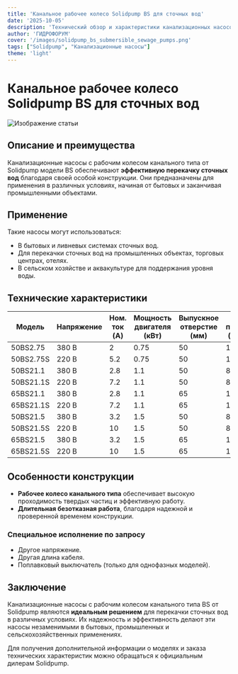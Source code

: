 ```yaml
---
title: 'Канальное рабочее колесо Solidpump BS для сточных вод'
date: '2025-10-05'
description: 'Технический обзор и характеристики канализационных насосов с рабочим колесом канального типа BS от Solidpump.'
author: 'ГИДРОФОРУМ'
cover: '/images/solidpump_bs_submersible_sewage_pumps.png'
tags: ["Solidpump", "Канализационные насосы"]
theme: 'light'
---
```


# Канальное рабочее колесо Solidpump BS для сточных вод

![Изображение статьи](/images/solidpump_bs_submersible_sewage_pumps.png)

## Описание и преимущества

Канализационные насосы с рабочим колесом канального типа от Solidpump модели BS обеспечивают **эффективную перекачку сточных вод** благодаря своей особой конструкции. Они предназначены для применения в различных условиях, начиная от бытовых и заканчивая промышленными объектами.

## Применение

Такие насосы могут использоваться:

- В бытовых и ливневых системах сточных вод.
- Для перекачки сточных вод на промышленных объектах, торговых центрах, отелях.
- В сельском хозяйстве и аквакультуре для поддержания уровня воды.

## Технические характеристики

| Модель | Напряжение | Ном. ток (A) | Мощность двигателя (кВт) | Выпускное отверстие (мм) | Ном. подача (м³/ч) | Ном. напор (м) | Макс. подача (м³/ч) | Макс. напор (м) | Свободный проход (мм) | Кабель (м) |
|--------|------------|--------------|--------------------------|--------------------------|--------------------|---------------|--------------------|-----------------|---------------------|-------------|
| 50BS2.75 | 380 В      | 2            | 0.75                     | 50                       | 10                 | 10            | 26                 | 12              | 25                  | 4G1.0       |
| 50BS2.75S | 220 В     | 5.2          | 0.75                     | 50                       | 10                 | 10            | 26                 | 12              | 25                  | 3G1.0       |
| 50BS21.1 | 380 В      | 2.8          | 1.1                      | 50                       | 8                  | 15            | 29                 | 18              | 20                  | 4G1.0       |
| 50BS21.1S | 220 В     | 7.2          | 1.1                      | 50                       | 8                  | 15            | 29                 | 18              | 20                  | 3G1.0       |
| 65BS21.1 | 380 В      | 2.8          | 1.1                      | 65                       | 15                 | 10            | 33                 | 15              | 25                  | 4G1.0       |
| 65BS21.1S | 220 В     | 7.2          | 1.1                      | 65                       | 15                 | 10            | 33                 | 15              | 25                  | 3G1.0       |
| 50BS21.5 | 380 В      | 3.2          | 1.5                      | 50                       | 8                  | 19            | 33                 | 21              | 20                  | 4G1.0       |
| 50BS21.5S | 220 В     | 10           | 1.5                      | 50                       | 8                  | 19            | 33                 | 21              | 20                  | 3G1.5       |
| 65BS21.5 | 380 В      | 3.2          | 1.5                      | 65                       | 15                 | 15            | 37                 | 20              | 25                  | 4G1.0       |
| 65BS21.5S | 220 В     | 10           | 1.5                      | 65                       | 15                 | 15            | 37                 | 20              | 25                  | 3G1.5       |

## Особенности конструкции

- **Рабочее колесо канального типа** обеспечивает высокую проходимость твердых частиц и эффективную работу.
- **Длительная безотказная работа**, благодаря надежной и проверенной временем конструкции.

### Специальное исполнение по запросу

- Другое напряжение.
- Другая длина кабеля.
- Поплавковый выключатель (только для однофазных моделей).

## Заключение

Канализационные насосы с рабочим колесом канального типа BS от Solidpump являются **идеальным решением** для перекачки сточных вод в различных условиях. Их надежность и эффективность делают эти насосы незаменимыми в бытовых, промышленных и сельскохозяйственных применениях.

Для получения дополнительной информации о моделях и заказа технических характеристик можно обращаться к официальным дилерам Solidpump.
